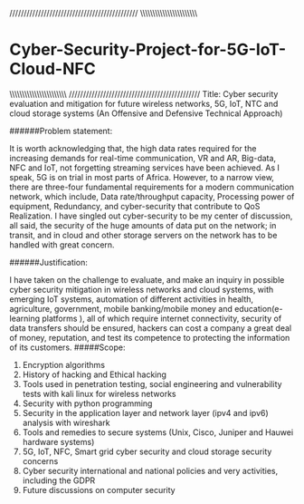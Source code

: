 /////////////////////////////////////////////
\\\\\\\\\\\\\\\\\\\\\\\\\\\\\\\\\\\\\\\\\\\\\

# Cyber-Security-Project-for-5G-IoT-Cloud-NFC

\\\\\\\\\\\\\\\\\\\\\\\\\\\\\\\\\\\\\\\\\\\\\\
//////////////////////////////////////////////
Title:
Cyber security evaluation and mitigation for future wireless networks, 5G, IoT, NTC and cloud storage systems (An Offensive and Defensive Technical Approach)

######Problem statement:

It is worth acknowledging that, the high data rates required for the increasing demands for real-time communication, VR and AR, Big-data, NFC and IoT, not forgetting streaming services have been achieved. As I speak, 5G is on trial in most parts of Africa. However, to a narrow view, there are three-four fundamental requirements for a modern communication network, which include, Data rate/throughput capacity, Processing power of equipment, Redundancy, and cyber-security that contribute to QoS Realization. I have singled out cyber-security to be my center of discussion, all said, the security of the huge amounts of data put on the network; in transit, and in cloud and other storage servers on the network has to be handled with great concern.

######Justification:

I have taken on the challenge to evaluate, and make an inquiry in possible cyber security mitigation in wireless networks and cloud systems, with emerging IoT systems, automation of different activities in health, agriculture, government, mobile banking/mobile money and education(e-learning platforms ), all of which require internet connectivity, security of data transfers should be ensured, hackers can cost a company a great deal of money, reputation, and test its competence to protecting the information of its customers.
#####Scope:

1. Encryption algorithms
2. History of hacking and Ethical hacking
3. Tools used in penetration testing, social engineering and vulnerability tests with kali linux for wireless networks
4. Security with python programming
5. Security in the application layer and network layer (ipv4 and ipv6) analysis with wireshark
6. Tools and remedies to secure systems (Unix, Cisco, Juniper and Hauwei hardware systems)
7. 5G, IoT, NFC, Smart grid cyber security and cloud storage security concerns
8. Cyber security international and national policies and very activities, including the GDPR
9. Future discussions on computer security
